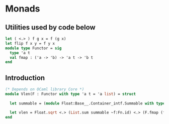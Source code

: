 # Monads
## Utilities used by code below
```ocaml
let ( <.> ) f g x = f (g x)
let flip f x y = f y x
module type Functor = sig
  type 'a t
  val fmap : ('a -> 'b) -> 'a t -> 'b t
end
```
## Introduction
```ocaml
(* Depends on OCaml library Core *)
module Vlen(F : Functor with type 'a t = 'a list) = struct
  
  let summable = (module Float:Base__.Container_intf.Summable with type t = float)
  
  let vlen = Float.sqrt <.> (List.sum summable ~f:Fn.id) <.> (F.fmap (flip Float.int_pow 2))
end
```
